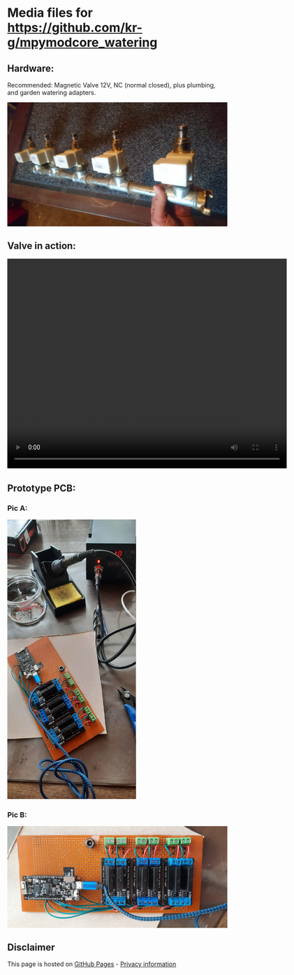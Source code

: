 
# Media files for <a href="https://github.com/kr-g/mpymodcore_watering">https://github.com/kr-g/mpymodcore_watering</a>


## Hardware:

  Recommended: Magnetic Valve 12V, NC (normal closed), plus plumbing, and garden watering adapters.

  <img width="640" src="https://github.com/kr-g/mpymodcore_watering/raw/master/docs/media/valves_mounted.jpg" />


## Valve in action:

  <video width="640" height="480" controls>
    <source src="https://github.com/kr-g/mpymodcore_watering/raw/master/docs/media/valve.mp4">
    Sorry, your browser doesn't support embedded videos, 
    but don't worry, you can <a href="../../../raw/master/media/valve.mp4" target="_blank">download it</a>
    and watch it with your favorite video player!
  </video>

## Prototype PCB:
 
### Pic A:
  
  <img height="640" src="https://github.com/kr-g/mpymodcore_watering/raw/master/docs/media/prototype.jpg" />
  
### Pic B:
  
  <img width="640" src="https://github.com/kr-g/mpymodcore_watering/raw/master/docs/media/prototype_detail.jpg" />
  

## Disclaimer

This page is hosted on 
[GitHub Pages](https://pages.github.com/) -
[Privacy information](https://help.github.com/en/articles/github-privacy-statement)
  
 
